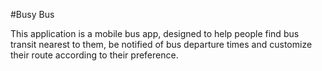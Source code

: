 #Busy Bus

This application is a mobile bus app, designed to help people find bus transit nearest to them, be notified of bus departure times
and customize their route according to their preference.
